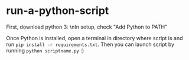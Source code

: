 # run-a-python-script

First, download python 3: 
\nIn setup, check "Add Python to PATH"

Once Python is installed, open a terminal in directory where script is and run `pip install -r requirements.txt`.
Then you can launch script by running `python scriptname.py` :)
